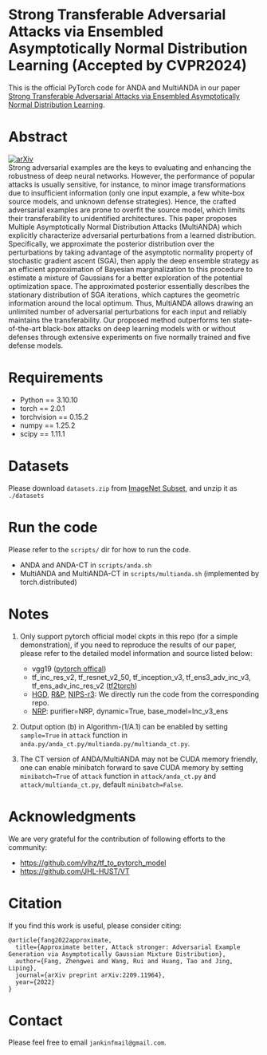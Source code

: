 # Strong Transferable Adversarial Attacks via Ensembled Asymptotically Normal Distribution Learning (Accepted by CVPR2024)

This is the official PyTorch code for ANDA and MultiANDA in our paper [Strong Transferable Adversarial Attacks via Ensembled Asymptotically Normal Distribution Learning](https://arxiv.org/pdf/2209.11964.pdf).

# Abstract
[![arXiv](https://img.shields.io/badge/arXiv-2209.11964-b31b1b.svg)](https://arxiv.org/abs/2209.11964)  
Strong adversarial examples are the keys to evaluating and enhancing the robustness of deep neural networks. However, the performance of popular attacks is usually sensitive, for instance, to minor image transformations due to insufficient information (only one input example, a few white-box source models, and unknown defense strategies). Hence, the crafted adversarial examples are prone to overfit the source model, which limits their transferability to unidentified architectures. This paper proposes Multiple Asymptotically Normal Distribution Attacks (MultiANDA) which explicitly characterize adversarial perturbations from a learned distribution. Specifically, we approximate the posterior distribution over the perturbations by taking advantage of the asymptotic normality property of stochastic gradient ascent (SGA), then apply the deep ensemble strategy as an efficient approximation of Bayesian marginalization to this procedure to estimate a mixture of Gaussians for a better exploration of the potential optimization space. The approximated posterior essentially describes the stationary distribution of SGA iterations, which captures the geometric information around the local optimum. Thus, MultiANDA allows drawing an unlimited number of adversarial perturbations for each input and reliably maintains the transferability. Our proposed method outperforms ten state-of-the-art black-box attacks on deep learning models with or without defenses through extensive experiments on five normally trained and five defense models.

# Requirements
- Python == 3.10.10
- torch == 2.0.1
- torchvision == 0.15.2
- numpy == 1.25.2
- scipy == 1.11.1

# Datasets
Please download `datasets.zip` from [ImageNet Subset](https://drive.google.com/file/d/1jXwCXyUc0R4j_i-ZLhrzel48XqzpDYry/view?usp=drive_link), and unzip it as `./datasets`

# Run the code
Please refer to the `scripts/` dir for how to run the code.
- ANDA and ANDA-CT in `scripts/anda.sh`
- MultiANDA and MultiANDA-CT in `scripts/multianda.sh` (implemented by torch.distributed)

# Notes
1. Only support pytorch official model ckpts in this repo (for a simple demonstration), if you need to reproduce the results of our paper, please refer to the detailed model information and source listed below: 

    - vgg19 ([pytorch offical](https://pytorch.org/vision/main/models/generated/torchvision.models.vgg19.html))
    - tf_inc_res_v2, tf_resnet_v2_50, tf_inception_v3, tf_ens3_adv_inc_v3, tf_ens_adv_inc_res_v2 ([tf2torch](https://github.com/ylhz/tf_to_pytorch_model))
    - [HGD](https://github.com/lfz/Guided-Denoise), [R&P](https://github.com/cihangxie/NIPS2017_adv_challenge_defense), [NIPS-r3](https://github.com/anlthms/nips-2017/tree/master/mmd): We directly run the code from the corresponding repo.
    - [NRP](https://github.com/Muzammal-Naseer/NRP): purifier=NRP, dynamic=True, base_model=Inc_v3_ens

2. Output option (b) in Algorithm-(1/A.1) can be enabled by setting `sample=True` in `attack` function in `anda.py/anda_ct.py/multianda.py/multianda_ct.py`.

3. The CT version of ANDA/MultiANDA may not be CUDA memory friendly, one can enable minibatch forward to save CUDA memory by setting `minibatch=True` of `attack` function in `attack/anda_ct.py` and `attack/multianda_ct.py`, default `minibatch=False`.


# Acknowledgments
We are very grateful for the contribution of following efforts to the community:
- https://github.com/ylhz/tf_to_pytorch_model
- https://github.com/JHL-HUST/VT

# Citation
If you find this work is useful, please consider citing:
```
@article{fang2022approximate,
  title={Approximate better, Attack stronger: Adversarial Example Generation via Asymptotically Gaussian Mixture Distribution},
  author={Fang, Zhengwei and Wang, Rui and Huang, Tao and Jing, Liping},
  journal={arXiv preprint arXiv:2209.11964},
  year={2022}
}
```

# Contact
Please feel free to email `jankinfmail@gmail.com`.